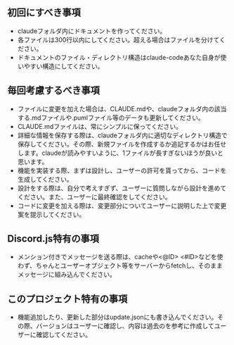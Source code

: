 ## 初回にすべき事項
- claudeフォルダ内にドキュメントを作ってください。
- 各ファイルは300行以内にしてください。超える場合はファイルを分けてください。
- ドキュメントのファイル・ディレクトリ構造はclaude-codeあなた自身が使いやすい構造にしてください。


## 毎回考慮するべき事項
- ファイルに変更を加えた場合は、CLAUDE.mdや、claudeフォルダ内の該当する.mdファイルや.pumlファイル等のデータも更新してください。
- CLAUDE.mdファイルは、常にシンプルに保ってください。
- 詳細な情報を保存する際は、claudeフォルダ内に適切なディレクトリ構造で保存してください。その際、新規ファイルを作成するか追記するかはお任せします。claudeが読みやすいように、1ファイルが長すぎないほうが良いと思います。
- 機能を実装する際、まずは設計し、ユーザーの許可を貰ってから、コードを生成してください。
- 設計をする際は、自分で考えすぎず、ユーザーに質問しながら設計を進めてください。また、ユーザーに最終確認をしてください。
- コードに変更を加える際は、変更部分についてユーザーに説明した上で変更案を提示してください。

## Discord.js特有の事項
- メンション付きでメッセージを送る際は、cacheや<@ID> <#ID>などを使わず、ちゃんとユーザーオブジェクト等をサーバーからfetchし、そのままメッセージに組み込んでください。

## このプロジェクト特有の事項
- 機能追加したり、更新した部分はupdate.jsonにも書き込んでください。その際、バージョンはユーザーに確認し、内容は過去のを参考に作成してユーザーに確認してください。